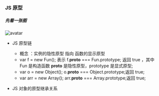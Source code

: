 ### JS 原型

##### 先看一张图 
![avatar](/user/desktop/doge.png)


 - JS 原型链
	- 概念 ：实例的隐性原型 指向 函数的显示原型
	- var f = new Fun(); 表示 f.__proto__ === Fun.prototype; 返回 true ，其中 Fun 是构造函数 __proto__ 是隐性原型，prototype 是显式原型;
	- var o = new Object();   o.__proto__ === Object.prototype;返回 true;
	- var arr = new Array();   arr.__proto__ === Array.prototype;返回 true;
	
- JS 对象的原型继承关系
